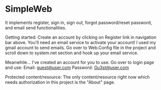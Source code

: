 # SimpleWeb
It implements register, sign in, sign out, forgot password/reset password, and email send functionalities.


Getting started: 
Create an account by clicking on Register link in navigation bar above. 
You'll need an email service to activate your account!
I used my gmail account to send emails. Go over to Web.Config file in the project and scroll down to system.net section and hook up your email service.


Meanwhile...
I've created an account for you to use. Go over to login page and use:
Email: guest@user.com
Password: Gu3st@user.com


Protected content/resource: 
The only content/resource right now which needs authorization in this project is the "About" page.
